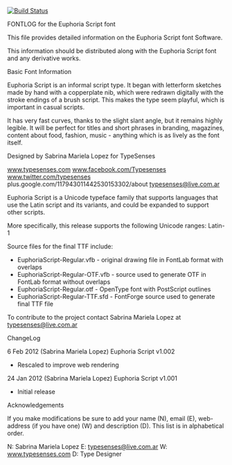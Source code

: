 [![Build Status](https://travis-ci.org/fontdirectory/euphoriascript.svg?branch=master)](https://travis-ci.org/fontdirectory/euphoriascript)

FONTLOG for the Euphoria Script font

This file provides detailed information on the Euphoria Script 
font Software.

This information should be distributed along with the 
Euphoria Script font and any derivative works.

Basic Font Information
 
Euphoria Script is an informal 
script type. It began with letterform sketches 
made by hand with a copperplate nib, which were 
redrawn digitally with the stroke endings of a 
brush script. This makes the type seem playful, 
which is important in casual scripts.

It has very fast curves, thanks to the slight 
slant angle, but it remains highly legible. It will 
be perfect for titles and short phrases in branding, 
magazines, content about food, fashion, music - 
anything which is as lively as the font itself.

Designed by Sabrina Mariela Lopez for TypeSenses

www.typesenses.com
www.facebook.com/Typesenses
www.twitter.com/typesenses 
plus.google.com/117943011442530153302/about
typesenses@live.com.ar

Euphoria Script is a Unicode typeface family that supports languages 
that use the Latin script and its variants, and could be expanded 
to support other scripts.

More specifically, this release supports the following 
Unicode ranges: Latin-1

Source files for the final TTF include:

* EuphoriaScript-Regular.vfb - original drawing file in 
  FontLab format with overlaps
* EuphoriaScript-Regular-OTF.vfb - source used to generate OTF in 
  FontLab format without overlaps
* EuphoriaScript-Regular.otf - OpenType font with PostScript outlines
* EuphoriaScript-Regular-TTF.sfd - FontForge source used to generate
  final TTF file

To contribute to the project contact Sabrina Mariela Lopez at
typesenses@live.com.ar

ChangeLog

6 Feb 2012 (Sabrina Mariela Lopez) Euphoria Script v1.002
- Rescaled to improve web rendering

24 Jan 2012 (Sabrina Mariela Lopez) Euphoria Script v1.001
- Initial release

Acknowledgements

If you make modifications be sure to add your name (N), email (E), web-address
(if you have one) (W) and description (D). This list is in alphabetical order.

N: Sabrina Mariela Lopez
E: typesenses@live.com.ar
W: www.typesenses.com
D: Type Designer
